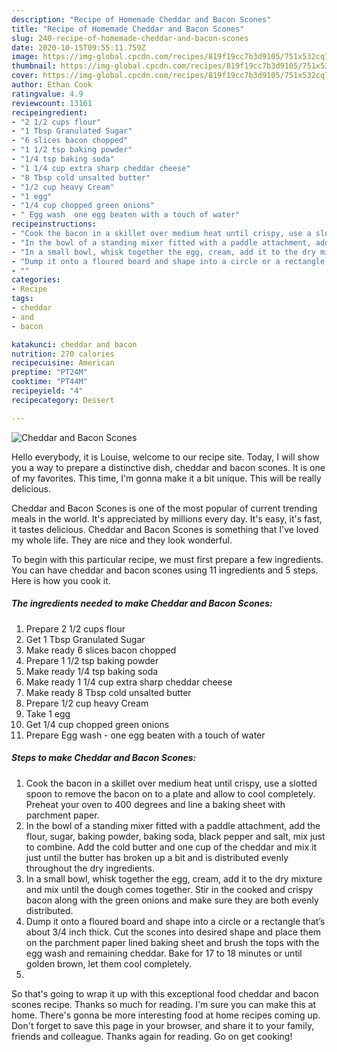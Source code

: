 ```yaml
---
description: "Recipe of Homemade Cheddar and Bacon Scones"
title: "Recipe of Homemade Cheddar and Bacon Scones"
slug: 240-recipe-of-homemade-cheddar-and-bacon-scones
date: 2020-10-15T09:55:11.759Z
image: https://img-global.cpcdn.com/recipes/819f19cc7b3d9105/751x532cq70/cheddar-and-bacon-scones-recipe-main-photo.jpg
thumbnail: https://img-global.cpcdn.com/recipes/819f19cc7b3d9105/751x532cq70/cheddar-and-bacon-scones-recipe-main-photo.jpg
cover: https://img-global.cpcdn.com/recipes/819f19cc7b3d9105/751x532cq70/cheddar-and-bacon-scones-recipe-main-photo.jpg
author: Ethan Cook
ratingvalue: 4.9
reviewcount: 13161
recipeingredient:
- "2 1/2 cups flour"
- "1 Tbsp Granulated Sugar"
- "6 slices bacon chopped"
- "1 1/2 tsp baking powder"
- "1/4 tsp baking soda"
- "1 1/4 cup extra sharp cheddar cheese"
- "8 Tbsp cold unsalted butter"
- "1/2 cup heavy Cream"
- "1 egg"
- "1/4 cup chopped green onions"
- " Egg wash  one egg beaten with a touch of water"
recipeinstructions:
- "Cook the bacon in a skillet over medium heat until crispy, use a slotted spoon to remove the bacon on to a plate and allow to cool completely. Preheat your oven to 400 degrees and line a baking sheet with parchment paper."
- "In the bowl of a standing mixer fitted with a paddle attachment, add the flour, sugar, baking powder, baking soda, black pepper and salt, mix just to combine. Add the cold butter and one cup of the cheddar and mix it just until the butter has broken up a bit and is distributed evenly throughout the dry ingredients."
- "In a small bowl, whisk together the egg, cream, add it to the dry mixture and mix until the dough comes together. Stir in the cooked and crispy bacon along with the green onions and make sure they are both evenly distributed."
- "Dump it onto a floured board and shape into a circle or a rectangle that’s about 3/4 inch thick. Cut the scones into desired shape and place them on the parchment paper lined baking sheet and brush the tops with the egg wash and remaining cheddar. Bake for 17 to 18 minutes or until golden brown, let them cool completely."
- ""
categories:
- Recipe
tags:
- cheddar
- and
- bacon

katakunci: cheddar and bacon 
nutrition: 270 calories
recipecuisine: American
preptime: "PT24M"
cooktime: "PT44M"
recipeyield: "4"
recipecategory: Dessert

---
```



![Cheddar and Bacon Scones](https://img-global.cpcdn.com/recipes/819f19cc7b3d9105/751x532cq70/cheddar-and-bacon-scones-recipe-main-photo.jpg)

Hello everybody, it is Louise, welcome to our recipe site. Today, I will show you a way to prepare a distinctive dish, cheddar and bacon scones. It is one of my favorites. This time, I'm gonna make it a bit unique. This will be really delicious.

Cheddar and Bacon Scones is one of the most popular of current trending meals in the world. It's appreciated by millions every day. It's easy, it's fast, it tastes delicious. Cheddar and Bacon Scones is something that I've loved my whole life. They are nice and they look wonderful.




To begin with this particular recipe, we must first prepare a few ingredients. You can have cheddar and bacon scones using 11 ingredients and 5 steps. Here is how you cook it.

<!--inarticleads1-->

##### The ingredients needed to make Cheddar and Bacon Scones:

1. Prepare 2 1/2 cups flour
1. Get 1 Tbsp Granulated Sugar
1. Make ready 6 slices bacon chopped
1. Prepare 1 1/2 tsp baking powder
1. Make ready 1/4 tsp baking soda
1. Make ready 1 1/4 cup extra sharp cheddar cheese
1. Make ready 8 Tbsp cold unsalted butter
1. Prepare 1/2 cup heavy Cream
1. Take 1 egg
1. Get 1/4 cup chopped green onions
1. Prepare  Egg wash - one egg beaten with a touch of water




<!--inarticleads2-->

##### Steps to make Cheddar and Bacon Scones:

1. Cook the bacon in a skillet over medium heat until crispy, use a slotted spoon to remove the bacon on to a plate and allow to cool completely. Preheat your oven to 400 degrees and line a baking sheet with parchment paper.
1. In the bowl of a standing mixer fitted with a paddle attachment, add the flour, sugar, baking powder, baking soda, black pepper and salt, mix just to combine. Add the cold butter and one cup of the cheddar and mix it just until the butter has broken up a bit and is distributed evenly throughout the dry ingredients.
1. In a small bowl, whisk together the egg, cream, add it to the dry mixture and mix until the dough comes together. Stir in the cooked and crispy bacon along with the green onions and make sure they are both evenly distributed.
1. Dump it onto a floured board and shape into a circle or a rectangle that’s about 3/4 inch thick. Cut the scones into desired shape and place them on the parchment paper lined baking sheet and brush the tops with the egg wash and remaining cheddar. Bake for 17 to 18 minutes or until golden brown, let them cool completely.
1. 




So that's going to wrap it up with this exceptional food cheddar and bacon scones recipe. Thanks so much for reading. I'm sure you can make this at home. There's gonna be more interesting food at home recipes coming up. Don't forget to save this page in your browser, and share it to your family, friends and colleague. Thanks again for reading. Go on get cooking!
